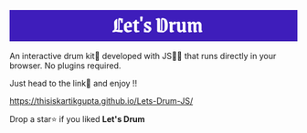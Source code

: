 ![](https://github.com/thisiskartikgupta/Lets-Drum-JS/blob/main/resource/md-title.png)

An interactive drum kit🥁 developed with JS👨‍💻 that runs directly in your browser. No plugins required.

Just head to the link🔗 and enjoy !!

<a href="https://thisiskartikgupta.github.io/Lets-Drum-JS/"> https://thisiskartikgupta.github.io/Lets-Drum-JS/ </a>

Drop a star⭐ if you liked __Let's Drum__
